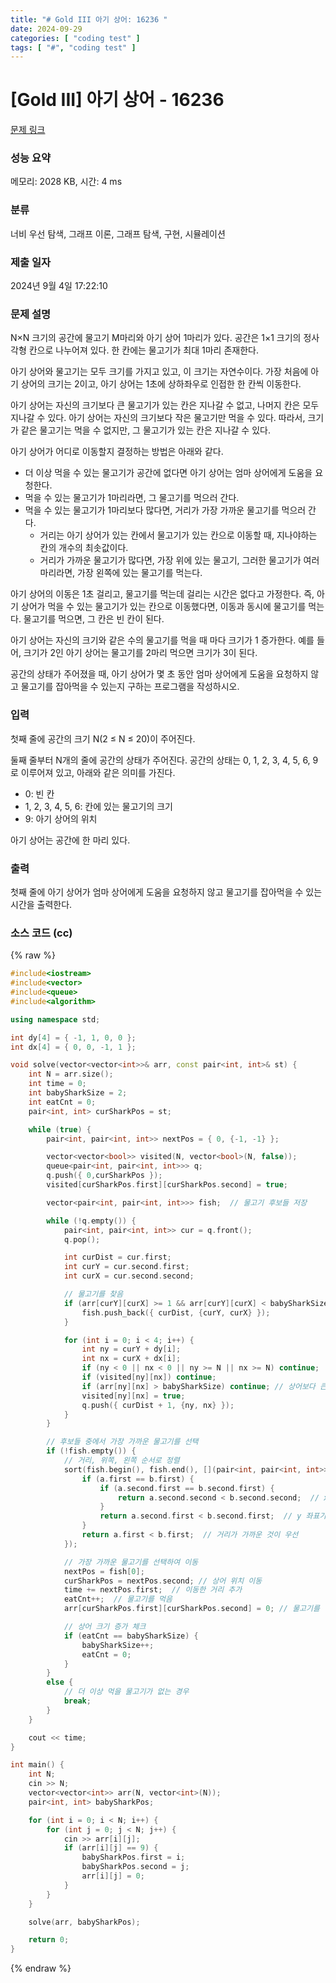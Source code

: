 ```yaml
---
title: "# Gold III 아기 상어: 16236 "
date: 2024-09-29
categories: [ "coding test" ]
tags: [ "#", "coding test" ]
---
```


# [Gold III] 아기 상어 - 16236 

[문제 링크](https://www.acmicpc.net/problem/16236) 

### 성능 요약

메모리: 2028 KB, 시간: 4 ms

### 분류

너비 우선 탐색, 그래프 이론, 그래프 탐색, 구현, 시뮬레이션

### 제출 일자

2024년 9월 4일 17:22:10

### 문제 설명

<p>N×N 크기의 공간에 물고기 M마리와 아기 상어 1마리가 있다. 공간은 1×1 크기의 정사각형 칸으로 나누어져 있다. 한 칸에는 물고기가 최대 1마리 존재한다.</p>

<p>아기 상어와 물고기는 모두 크기를 가지고 있고, 이 크기는 자연수이다. 가장 처음에 아기 상어의 크기는 2이고, 아기 상어는 1초에 상하좌우로 인접한 한 칸씩 이동한다.</p>

<p>아기 상어는 자신의 크기보다 큰 물고기가 있는 칸은 지나갈 수 없고, 나머지 칸은 모두 지나갈 수 있다. 아기 상어는 자신의 크기보다 작은 물고기만 먹을 수 있다. 따라서, 크기가 같은 물고기는 먹을 수 없지만, 그 물고기가 있는 칸은 지나갈 수 있다.</p>

<p>아기 상어가 어디로 이동할지 결정하는 방법은 아래와 같다.</p>

<ul>
	<li>더 이상 먹을 수 있는 물고기가 공간에 없다면 아기 상어는 엄마 상어에게 도움을 요청한다.</li>
	<li>먹을 수 있는 물고기가 1마리라면, 그 물고기를 먹으러 간다.</li>
	<li>먹을 수 있는 물고기가 1마리보다 많다면, 거리가 가장 가까운 물고기를 먹으러 간다.
	<ul>
		<li>거리는 아기 상어가 있는 칸에서 물고기가 있는 칸으로 이동할 때, 지나야하는 칸의 개수의 최솟값이다.</li>
		<li>거리가 가까운 물고기가 많다면, 가장 위에 있는 물고기, 그러한 물고기가 여러마리라면, 가장 왼쪽에 있는 물고기를 먹는다.</li>
	</ul>
	</li>
</ul>

<p>아기 상어의 이동은 1초 걸리고, 물고기를 먹는데 걸리는 시간은 없다고 가정한다. 즉, 아기 상어가 먹을 수 있는 물고기가 있는 칸으로 이동했다면, 이동과 동시에 물고기를 먹는다. 물고기를 먹으면, 그 칸은 빈 칸이 된다.</p>

<p>아기 상어는 자신의 크기와 같은 수의 물고기를 먹을 때 마다 크기가 1 증가한다. 예를 들어, 크기가 2인 아기 상어는 물고기를 2마리 먹으면 크기가 3이 된다.</p>

<p>공간의 상태가 주어졌을 때, 아기 상어가 몇 초 동안 엄마 상어에게 도움을 요청하지 않고 물고기를 잡아먹을 수 있는지 구하는 프로그램을 작성하시오.</p>

### 입력 

 <p>첫째 줄에 공간의 크기 N(2 ≤ N ≤ 20)이 주어진다.</p>

<p>둘째 줄부터 N개의 줄에 공간의 상태가 주어진다. 공간의 상태는 0, 1, 2, 3, 4, 5, 6, 9로 이루어져 있고, 아래와 같은 의미를 가진다.</p>

<ul>
	<li>0: 빈 칸</li>
	<li>1, 2, 3, 4, 5, 6: 칸에 있는 물고기의 크기</li>
	<li>9: 아기 상어의 위치</li>
</ul>

<p>아기 상어는 공간에 한 마리 있다.</p>

### 출력 

 <p>첫째 줄에 아기 상어가 엄마 상어에게 도움을 요청하지 않고 물고기를 잡아먹을 수 있는 시간을 출력한다.</p>


### 소스 코드 (cc)
{% raw %}
```cc
#include<iostream>
#include<vector>
#include<queue>
#include<algorithm>

using namespace std;

int dy[4] = { -1, 1, 0, 0 };
int dx[4] = { 0, 0, -1, 1 };

void solve(vector<vector<int>>& arr, const pair<int, int>& st) {
	int N = arr.size();
	int time = 0;
	int babySharkSize = 2;
	int eatCnt = 0;
	pair<int, int> curSharkPos = st;

	while (true) {
		pair<int, pair<int, int>> nextPos = { 0, {-1, -1} };

		vector<vector<bool>> visited(N, vector<bool>(N, false));
		queue<pair<int, pair<int, int>>> q;
		q.push({ 0,curSharkPos });
		visited[curSharkPos.first][curSharkPos.second] = true;

		vector<pair<int, pair<int, int>>> fish;  // 물고기 후보들 저장

		while (!q.empty()) {
			pair<int, pair<int, int>> cur = q.front();
			q.pop();

			int curDist = cur.first;
			int curY = cur.second.first;
			int curX = cur.second.second;

			// 물고기를 찾음
			if (arr[curY][curX] >= 1 && arr[curY][curX] < babySharkSize) {
				fish.push_back({ curDist, {curY, curX} });
			}

			for (int i = 0; i < 4; i++) {
				int ny = curY + dy[i];
				int nx = curX + dx[i];
				if (ny < 0 || nx < 0 || ny >= N || nx >= N) continue;
				if (visited[ny][nx]) continue;
				if (arr[ny][nx] > babySharkSize) continue; // 상어보다 큰 물고기는 지나갈 수 없음
				visited[ny][nx] = true;
				q.push({ curDist + 1, {ny, nx} });
			}
		}

		// 후보들 중에서 가장 가까운 물고기를 선택
		if (!fish.empty()) {
			// 거리, 위쪽, 왼쪽 순서로 정렬
			sort(fish.begin(), fish.end(), [](pair<int, pair<int, int>>& a, pair<int, pair<int, int>>& b) {
				if (a.first == b.first) {
					if (a.second.first == b.second.first) {
						return a.second.second < b.second.second;  // x 좌표가 작은 것이 우선
					}
					return a.second.first < b.second.first;  // y 좌표가 작은 것이 우선
				}
				return a.first < b.first;  // 거리가 가까운 것이 우선
			});

			// 가장 가까운 물고기를 선택하여 이동
			nextPos = fish[0];
			curSharkPos = nextPos.second; // 상어 위치 이동
			time += nextPos.first;  // 이동한 거리 추가
			eatCnt++;  // 물고기를 먹음
			arr[curSharkPos.first][curSharkPos.second] = 0; // 물고기를 먹었으니 빈 칸으로 설정

			// 상어 크기 증가 체크
			if (eatCnt == babySharkSize) {
				babySharkSize++;
				eatCnt = 0;
			}
		}
		else {
			// 더 이상 먹을 물고기가 없는 경우
			break;
		}
	}

	cout << time;
}

int main() {
	int N;
	cin >> N;
	vector<vector<int>> arr(N, vector<int>(N));
	pair<int, int> babySharkPos;

	for (int i = 0; i < N; i++) {
		for (int j = 0; j < N; j++) {
			cin >> arr[i][j];
			if (arr[i][j] == 9) {
				babySharkPos.first = i;
				babySharkPos.second = j;
				arr[i][j] = 0;  
			}
		}
	}

	solve(arr, babySharkPos);

	return 0;
}
```
{% endraw %}
